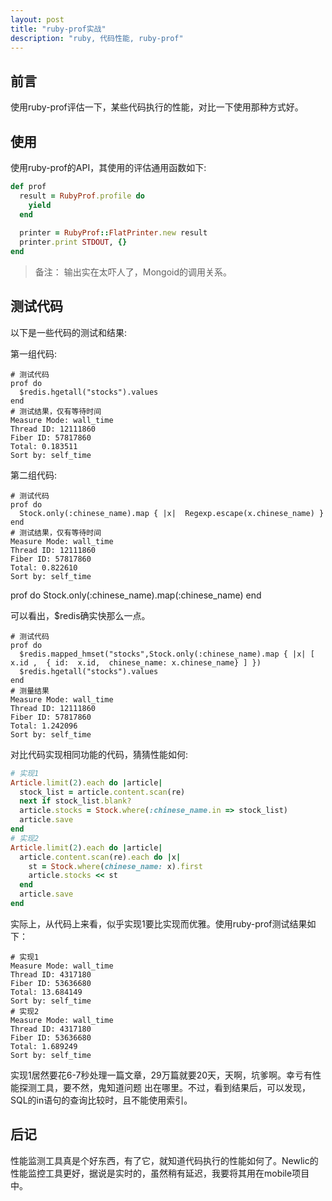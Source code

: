 ```yaml
---
layout: post
title: "ruby-prof实战"
description: "ruby, 代码性能, ruby-prof"
---
```


## 前言

使用ruby-prof评估一下，某些代码执行的性能，对比一下使用那种方式好。


## 使用

使用ruby-prof的API，其使用的评估通用函数如下: 


```ruby
def prof
  result = RubyProf.profile do 
    yield
  end
  
  printer = RubyProf::FlatPrinter.new result
  printer.print STDOUT, {} 
end
```

> 备注： 输出实在太吓人了，Mongoid的调用关系。

## 测试代码

以下是一些代码的测试和结果: 

第一组代码: 

```
# 测试代码
prof do 
  $redis.hgetall("stocks").values
end 
# 测试结果，仅有等待时间
Measure Mode: wall_time
Thread ID: 12111860
Fiber ID: 57817860
Total: 0.183511
Sort by: self_time
```

第二组代码: 

```
# 测试代码
prof do 
  Stock.only(:chinese_name).map { |x|  Regexp.escape(x.chinese_name) }
end
# 测试结果，仅有等待时间
Measure Mode: wall_time
Thread ID: 12111860
Fiber ID: 57817860
Total: 0.822610
Sort by: self_time
```

prof do 
  Stock.only(:chinese_name).map(:chinese_name)
end

可以看出，$redis确实快那么一点。


```
# 测试代码 
prof do 
  $redis.mapped_hmset("stocks",Stock.only(:chinese_name).map { |x| [ x.id ,  { id:  x.id,  chinese_name: x.chinese_name} ] })
  $redis.hgetall("stocks").values
end
# 测量结果
Measure Mode: wall_time
Thread ID: 12111860
Fiber ID: 57817860
Total: 1.242096
Sort by: self_time
```

对比代码实现相同功能的代码，猜猜性能如何: 

```ruby
# 实现1
Article.limit(2).each do |article|
  stock_list = article.content.scan(re)
  next if stock_list.blank?
  article.stocks = Stock.where(:chinese_name.in => stock_list)
  article.save
end
# 实现2
Article.limit(2).each do |article|
  article.content.scan(re).each do |x|
    st = Stock.where(chinese_name: x).first
    article.stocks << st
  end
  article.save
end
```

实际上，从代码上来看，似乎实现1要比实现而优雅。使用ruby-prof测试结果如下： 

```
# 实现1
Measure Mode: wall_time
Thread ID: 4317180
Fiber ID: 53636680
Total: 13.684149
Sort by: self_time
# 实现2
Measure Mode: wall_time
Thread ID: 4317180
Fiber ID: 53636680
Total: 1.689249
Sort by: self_time
```

实现1居然要花6-7秒处理一篇文章，29万篇就要20天，天啊，坑爹啊。幸亏有性能探测工具，要不然，鬼知道问题
出在哪里。不过，看到结果后，可以发现，SQL的in语句的查询比较时，且不能使用索引。

## 后记

性能监测工具真是个好东西，有了它，就知道代码执行的性能如何了。Newlic的性能监控工具更好，据说是实时的，虽然稍有延迟，我要将其用在mobile项目中。

